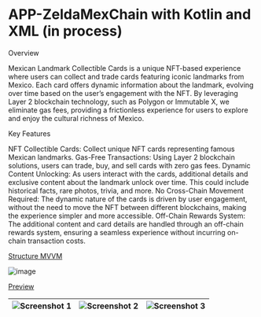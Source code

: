 # APP-ZeldaMexChain with Kotlin and XML (in process)

Overview

Mexican Landmark Collectible Cards is a unique NFT-based experience where users can collect and trade cards featuring iconic landmarks from Mexico. Each card offers dynamic information about the landmark, evolving over time based on the user’s engagement with the NFT. By leveraging Layer 2 blockchain technology, such as Polygon or Immutable X, we eliminate gas fees, providing a frictionless experience for users to explore and enjoy the cultural richness of Mexico.

Key Features

NFT Collectible Cards: Collect unique NFT cards representing famous Mexican landmarks.
Gas-Free Transactions: Using Layer 2 blockchain solutions, users can trade, buy, and sell cards with zero gas fees.
Dynamic Content Unlocking: As users interact with the cards, additional details and exclusive content about the landmark unlock over time. This could include historical facts, rare photos, trivia, and more.
No Cross-Chain Movement Required: The dynamic nature of the cards is driven by user engagement, without the need to move the NFT between different blockchains, making the experience simpler and more accessible.
Off-Chain Rewards System: The additional content and card details are handled through an off-chain rewards system, ensuring a seamless experience without incurring on-chain transaction costs.

[Structure MVVM]()

![image](https://github.com/user-attachments/assets/f2b3adec-74d0-47ba-b2f7-0ead89fd6a60)

[Preview]()

| ![Screenshot 1](https://github.com/user-attachments/assets/70260ddf-2235-4a89-a221-4299112aee59) | ![Screenshot 2](https://github.com/user-attachments/assets/c8e62f8d-5a74-4955-a4ce-724b5454c533) | ![Screenshot 3](https://github.com/user-attachments/assets/144b6634-7910-4160-92c6-87384cb65664) |
| --- | --- | --- |


